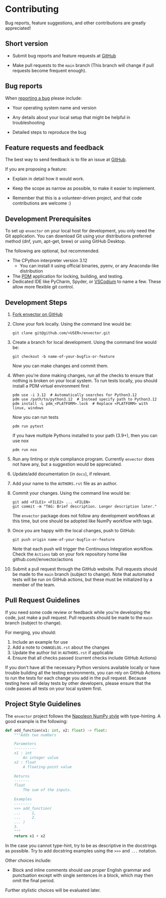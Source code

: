 Contributing
============

Bug reports, feature suggestions, and other contributions are greatly appreciated!

Short version
-------------

* Submit bug reports and feature requests at 
  [GitHub](https://github.com/mhogan-nwra/envector/issues)

* Make pull requests to the ``main`` branch (This branch will
  change if pull requests become frequent enough).

Bug reports
-----------

When [reporting a bug](https://github.com/mhogan-nwra/envector/issues) please
include:

* Your operating system name and version

* Any details about your local setup that might be helpful in troubleshooting

* Detailed steps to reproduce the bug


Feature requests and feedback
-----------------------------

The best way to send feedback is to file an issue at
[GitHub](https://github.com/mhogan-nwra/envector/issues).

If you are proposing a feature:

* Explain in detail how it would work.

* Keep the scope as narrow as possible, to make it easier to implement.

* Remember that this is a volunteer-driven project, and that code contributions
  are welcome :)


Development Prerequisites
-------------------------

To set up `envector` on your local host for development, you only need the Git application. You can download Git using
your distributions preferred method (dnf, yum, apt-get, brew) or using GitHub Desktop. 

The following are optional, but recommended.

* The CPython interpreter version 3.12
   * You can install it using official binaries, pyenv, or any Anaconda-like distribution 
* The [PDM](https://pdm-project.org/latest/) application for locking, building, and testing.
* Dedicated IDE like PyCharm, Spyder, or [VSCodium](https://vscodium.com/) to name a few. These allow more flexible git
  control.


Development Steps
-----------------

1. [Fork envector on GitHub](https://github.com/mhogan-nwra/envector)

2. Clone your fork locally. Using the command line would be:

   ```shell
   git clone git@github.com/<USER>/envector.git
   ```
   
3. Create a branch for local development. Using the command line would be:

   ```shell
   git checkout -b name-of-your-bugfix-or-feature
   ```
   Now you can make changes and commit them.
  
4. When you're done making changes, run all the checks to ensure that nothing
   is broken on your local system. To run tests locally, you should install a PDM virtual environment 
   first

   ```shell
   pdm use -i 3.12  # Automatically searches for Python3.12
   pdm use /path/to/python3.12  # Instead specify path to Python3.12
   pdm install -L pdm_<PLATFORM>.lock  # Replace <PLATFORM> with linux, windows
   ```
    
    Now you can run tests

    ```shell
    pdm run pytest 
    ```
   
   If you have multiple Pythons installed to your path (3.9+), then you can use nox

   ```shell
   pdm run nox
   ```
   
5. Run any linting or style compliance program. Currently `envector` does not have any, but a suggestion would be 
appreciated.

6. Update/add documentation (in ``docs``), if relevant.
   
7. Add your name to the ``AUTHORS.rst`` file as an author.

8. Commit your changes. Using the command line would be:

   ```shell
   git add <FILE1> <FILE2> ... <FILEN>
   git commit -m "TAG: Brief description. Longer description later."
   ```
   
   The `envector` package does not follow any development workflows at this time, but one should be adopted like NumPy
   workflow with tags.

9. Once you are happy with the local changes, push to GitHub:

   ```
   git push origin name-of-your-bugfix-or-feature
   ```
   
   Note that each push will trigger the Continuous Integration workflow. Check the ``Actions`` tab on your fork 
   repository home like github.com/<USER>/envector/actions

10. Submit a pull request through the GitHub website. Pull requests should be
    made to the ``main`` branch (subject to change).  Note that automated tests will be run on
    GitHub actions, but these must be initialized by a member of the team.


Pull Request Guidelines
-----------------------

If you need some code review or feedback while you're developing the code, just
make a pull request. Pull requests should be made to the ``main`` branch (subject to change).

For merging, you should:

1. Include an example for use
2. Add a note to `CHANGELOG.rst` about the changes
3. Update the author list in `AUTHORS.rst` if applicable
4. Ensure that all checks passed (current checks include GitHub Actions)

If you don't have all the necessary Python versions available locally or have
trouble building all the testing environments, you can rely on GitHub Actions
to run the tests for each change you add in the pull request. Because testing
here will delay tests by other developers, please ensure that the code passes
all tests on your local system first.

Project Style Guidelines
------------------------

The `envector` project follows the 
[Napoleon NumPy style](https://sphinxcontrib-napoleon.readthedocs.io/en/latest/#google-vs-numpy) with type-hinting. 
A good example is the following:

```python
def add_function(x1: int, x2: float) -> float:
    """Adds two numbers

    Parameters
    ----------
    x1 : int
        An integer value
    x2 : float
        A floating-point value
    
    Returns
    -------
    float
        The sum of the inputs.
        
    Examples
    --------
    >>> add_function(
    ...     1,
    ...     2.
    ... )
    3.
    """
    return x1 + x2 
```
In the case you cannot type-hint, try to be as descriptive in the docstrings as possible. Try to add docstring
examples using the `>>>` and `...` notation. 

Other choices include: 

* Block and inline comments should use proper English grammar and punctuation
  except with single sentences in a block, which may then omit the
  final period.

Further stylistic choices will be evaluated later.
